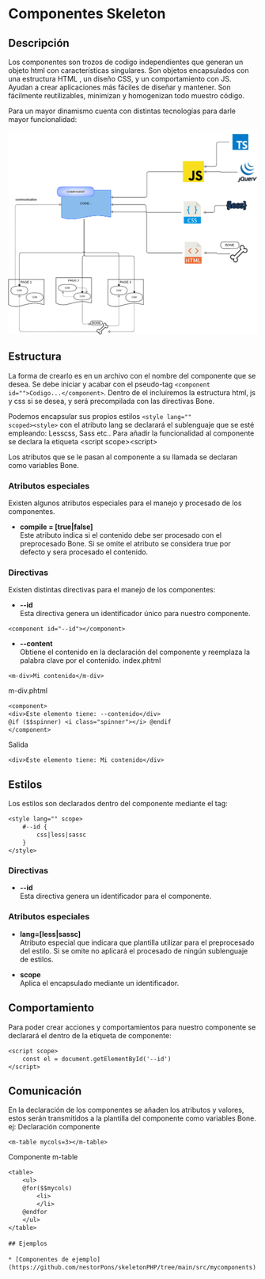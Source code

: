 # Componentes Skeleton

## Descripción
Los componentes son trozos de codigo independientes que generan un objeto html con características singulares.
Son objetos encapsulados con una estructura HTML , un diseño CSS, y un comportamiento con JS. 
Ayudan a crear aplicaciones más fáciles de diseñar y mantener.
Son fácilmente reutilizables, minimizan y homogenizan todo muestro código. 

Para un mayor dinamismo cuenta con distintas tecnologías para darle mayor funcionalidad:  

![ESQUEMA](img/Sistemacomponentes.png "Esquema del SkeletonPHP")

## Estructura 
La forma de crearlo es en un archivo con el nombre del componente que se desea.
Se debe iniciar y acabar con el pseudo-tag <code>&lt;component id=""&gt;Codigo...&lt;/component&gt;</code>. 
Dentro de el incluiremos la estructura html, js y css si se desea, y será precompilada con las directivas Bone. 

Podemos encapsular sus propios estilos <code>&lt;style lang="" scoped&gt;&lt;style&gt;</code> con el atributo lang se declarará el sublenguaje que se esté empleando: Lesscss, Sass etc..
Para añadir la funcionalidad al componente se declara la etiqueta &lt;script scope&gt;&lt;script&gt;

Los atributos que se le pasan al componente a su llamada se declaran como variables Bone.

### Atributos especiales

Existen algunos atributos especiales para el manejo y procesado de los componentes. 

* **compile = [true|false]**  
Este atributo indica si el contenido debe ser procesado con el preprocesado Bone. 
Si se omite el atributo se considera true por defecto y sera procesado el contenido. 

### Directivas
Existen distintas directivas para el manejo de los componentes:  

* **--id**  
Esta directiva genera un identificador único para nuestro componente. 
```
<component id="--id"></component>
```
* **--content**  
Obtiene el contenido en la declaración del componente y reemplaza la palabra clave por el contenido.
index.phtml
```
<m-div>Mi contenido</m-div>
```
m-div.phtml
```
<component>
<div>Este elemento tiene: --contenido</div>
@if ($$spinner) <i class="spinner"></i> @endif
</component>
```

Salida
``` 
<div>Este elemento tiene: Mi contenido</div>
```
## Estilos 

Los estilos son declarados dentro del componente mediante el tag:
```
<style lang="" scope>
    #--id {
        css|less|sassc
    }
</style>
```

### Directivas

* **--id**  
Esta directiva genera un identificador para el componente.


### Atributos especiales

* **lang=[less|sassc]**  
Atributo especial que indicara que plantilla utilizar para el preprocesado del estilo. 
Si se omite no aplicará el procesado de ningún sublenguaje de estilos. 

* **scope**  
Aplica el encapsulado mediante un identificador.

## Comportamiento

Para poder crear acciones y comportamientos para nuestro componente se declarará el dentro de la etiqueta de componente:

```
<script scope>
    const el = document.getElementById('--id')
</script>
```

## Comunicación

En la declaración de los componentes se añaden los atributos y valores, estos serán transmitidos a la plantilla del componente como variables Bone.
ej: 
Declaración componente
```
<m-table mycols=3></m-table>
```
Componente m-table
```
<table>
    <ul>
    @for($$mycols)
        <li>
        </li>
    @endfor
    </ul>
</table>

## Ejemplos 

* [Componentes de ejemplo](https://github.com/nestorPons/skeletonPHP/tree/main/src/mycomponents)